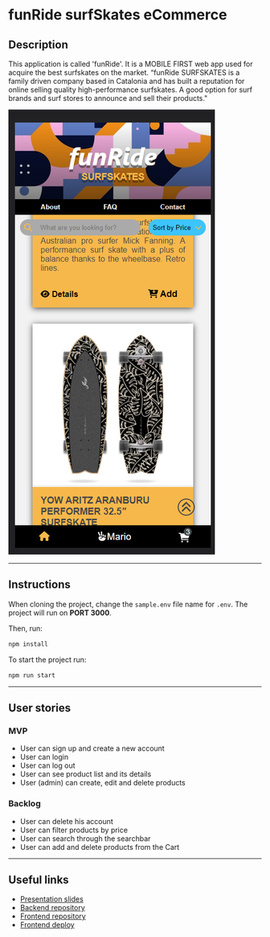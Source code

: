 # funRide surfSkates eCommerce

## Description

This application is called 'funRide'. It is a MOBILE FIRST web app used for acquire the best surfskates on the market.
“funRide SURFSKATES is a family driven company based in Catalonia and has built a 
reputation for online selling quality high-performance surfskates.
A good option for surf brands and surf stores to announce and sell their products."

<img src='./public/funRideHome.png' />

---
## Instructions

When cloning the project, change the <code>sample.env</code> file name for <code>.env</code>. The project will run on **PORT 3000**.

Then, run:
```bash
npm install
```

To start the project run:
```bash
npm run start
```

---
## User stories 

### MVP

- User can sign up and create a new account
- User can login
- User can log out
- User can see product list and its details
- User (admin) can create, edit and delete products

### Backlog

- User can delete his account
- User can filter products by price
- User can search through the searchbar
- User can add and delete products from the Cart

---

## Useful links

- [Presentation slides](https://docs.google.com/presentation/d/1lG9C0JEs70fODM86R0XsyMLSlpFF0aIYjVLaim-VkDI/edit#slide=id.p)
- [Backend repository](https://github.com/FlyerBird/backend-myapp-m3)
- [Frontend repository](https://github.com/FlyerBird/frontend-myapp-m3)
- [Frontend deploy](https://master--funride.netlify.app)


